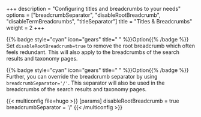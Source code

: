 +++
description = "Configuring titles and breadcrumbs to your needs"
options = ["breadcrumbSeparator", "disableRootBreadcrumb", "disableTermBreadcrumbs", "titleSeparator"]
title = "Titles & Breadcrumbs"
weight = 2
+++

{{% badge style="cyan" icon="gears" title=" " %}}Option{{% /badge %}} Set `disableRootBreadcrumb=true` to remove the root breadcrumb which often feels redundant. This will also apply to the breadcrumbs of the search results and taxonomy pages.

{{% badge style="cyan" icon="gears" title=" " %}}Option{{% /badge %}} Further, you can override the breadcrumb separator by using `breadcrumbSeparator='/'`. This separator will also be used in the breadcrumbs of the search results and taxonomy pages.

{{< multiconfig file=hugo >}}
[params]
  disableRootBreadcrumb = true
  breadcrumbSeparator = '/'
{{< /multiconfig >}}
